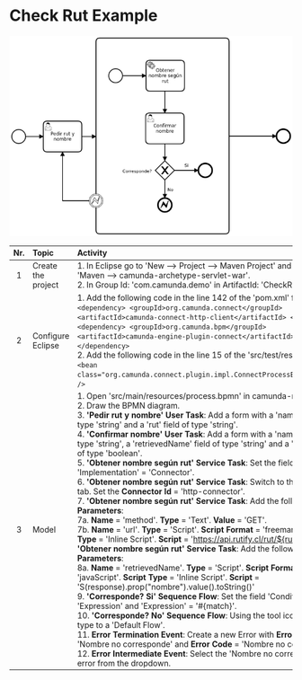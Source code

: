 # Check Rut Example

![BPMN Diagram](process.png)

|   Nr. | Topic              | Activity                                                                                                                                                                                                                                                                                                                                                                                                                                                                                                                                                                                                                                                                                                                                                                                                                                                                                                                                                                                                                                                                                                                                                                                                                                                                                                                                                                                                                                                                                    |
| :---: | :---               | :---                                                                                                                                                                                                                                                                                                                                                                                                                                                                                                                                                                                                                                                                                                                                                                                                                                                                                                                                                                                                                                                                                                                                                                                                                                                                                                                                                                                                                                                                                        |
|     1 | Create the project | 1. In Eclipse go to 'New --> Project --> Maven Project' and select 'Maven --> camunda-archetype-servlet-war'.  <br> 2. In Group Id: 'com.camunda.demo' in ArtifactId: 'CheckRut'                                                                                                                                                                                                                                                                                                                                                                                                                                                                                                                                                                                                                                                                                                                                                                                                                                                                                                                                                                                                                                                                                                                                                                                                                                                                                                |
|     2 | Configure Eclipse  | 1. Add the following code in the line 142 of the 'pom.xml' file: <br> ``` <dependency> <groupId>org.camunda.connect</groupId> <artifactId>camunda-connect-http-client</artifactId> </dependency> <dependency> <groupId>org.camunda.bpm</groupId> <artifactId>camunda-engine-plugin-connect</artifactId> </dependency> ``` <br> 2. Add the following code in the line 15 of the 'src/test/resources' file: <br> ``` <bean class="org.camunda.connect.plugin.impl.ConnectProcessEnginePlugin" /> ``` |
|     3 | Model              | 1. Open 'src/main/resources/process.bpmn' in camunda-modeler. <br> 2. Draw the BPMN diagram. <br> 3. **'Pedir rut y nombre' User Task**: Add a form with a 'name' field of type 'string' and a 'rut' field of type 'string'. <br> 4. **'Confirmar nombre' User Task**: Add a form with a 'name' field of type 'string', a 'retrievedName' field of type 'string' and a 'match' field of type 'boolean'. <br> 5. **'Obtener nombre según rut' Service Task**: Set the field 'Implementation' = 'Connector'. <br> 6. **'Obtener nombre según rut' Service Task**: Switch to the **Connector** tab. Set the **Connector Id** = 'http-connector'.<br> 7. **'Obtener nombre según rut' Service Task**: Add the following **Input Parameters**:<br> 7a. **Name** = 'method'. **Type** = 'Text'. **Value** = 'GET'. <br> 7b. **Name** = 'url'. **Type** = 'Script'. **Script Format** = 'freemarker'. **Script Type** = 'Inline Script'. **Script** = 'https://api.rutify.cl/rut/${rut}'.<br> 8. **'Obtener nombre según rut' Service Task**: Add the following **Output Parameters**: <br> 8a. **Name** = 'retrievedName'. **Type** = 'Script'. **Script Format** = 'javaScript'. **Script Type** = 'Inline Script'. **Script** = 'S(response).prop("nombre").value().toString()' <br> 9. **'Corresponde? Si' Sequence Flow**: Set the field 'Condition Type' = 'Expression' and 'Expression' = '#{match}'. <br> 10. **'Corresponde? No' Sequence Flow**: Using the tool icon change its type to a 'Default Flow'. <br>  11. **Error Termination Event**: Create a new Error with **Error Name** = 'Nombre no corresponde' and **Error Code** = 'Nombre no corresponde'. <br> 12. **Error Intermediate Event**: Select the 'Nombre no corresponde' error from the dropdown. |
